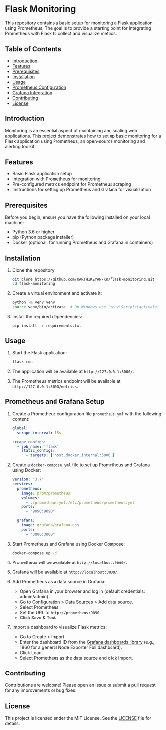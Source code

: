 # Flask Monitoring

This repository contains a basic setup for monitoring a Flask application using Prometheus. The goal is to provide a starting point for integrating Prometheus with Flask to collect and visualize metrics.

## Table of Contents

- [Introduction](#introduction)
- [Features](#features)
- [Prerequisites](#prerequisites)
- [Installation](#installation)
- [Usage](#usage)
- [Prometheus Configuration](#prometheus-configuration)
- [Grafana Integration](#grafana-integration)
- [Contributing](#contributing)
- [License](#license)

## Introduction

Monitoring is an essential aspect of maintaining and scaling web applications. This project demonstrates how to set up basic monitoring for a Flask application using Prometheus, an open-source monitoring and alerting toolkit.

## Features

- Basic Flask application setup
- Integration with Prometheus for monitoring
- Pre-configured metrics endpoint for Prometheus scraping
- Instructions for setting up Prometheus and Grafana for visualization

## Prerequisites

Before you begin, ensure you have the following installed on your local machine:

- Python 3.6 or higher
- pip (Python package installer)
- Docker (optional, for running Prometheus and Grafana in containers)

## Installation

1. Clone the repository:

    ```bash
    git clone https://github.com/KARTHIKEYAN-KK/flask-monitoring.git
    cd flask-monitoring
    ```

2. Create a virtual environment and activate it:

    ```bash
    python -m venv venv
    source venv/bin/activate  # On Windows use `venv\Scripts\activate`
    ```

3. Install the required dependencies:

    ```bash
    pip install -r requirements.txt
    ```

## Usage

1. Start the Flask application:

    ```bash
    flask run
    ```

2. The application will be available at `http://127.0.0.1:5000/`.

3. The Prometheus metrics endpoint will be available at `http://127.0.0.1:5000/metrics`.

## Prometheus and Grafana Setup

1. Create a Prometheus configuration file `prometheus.yml` with the following content:

    ```yaml
    global:
      scrape_interval: 15s

    scrape_configs:
      - job_name: 'flask'
        static_configs:
          - targets: ['host.docker.internal:5000']
    ```

2. Create a `docker-compose.yml` file to set up Prometheus and Grafana using Docker:

    ```yaml
    version: '3.7'
    services:
      prometheus:
        image: prom/prometheus
        volumes:
          - ./prometheus.yml:/etc/prometheus/prometheus.yml
        ports:
          - "9090:9090"

      grafana:
        image: grafana/grafana-oss
        ports:
          - "3000:3000"
    ```

3. Start Prometheus and Grafana using Docker Compose:

    ```bash
    docker-compose up -d
    ```

4. Prometheus will be available at `http://localhost:9090/`.

5. Grafana will be available at `http://localhost:3000/`.

6. Add Prometheus as a data source in Grafana:
    - Open Grafana in your browser and log in (default credentials: admin/admin).
    - Go to Configuration > Data Sources > Add data source.
    - Select Prometheus.
    - Set the URL to `http://prometheus:9090`.
    - Click Save & Test.

7. Import a dashboard to visualize Flask metrics:
    - Go to Create > Import.
    - Enter the dashboard ID from the [Grafana dashboards library](https://grafana.com/grafana/dashboards) (e.g., 1860 for a general Node Exporter Full dashboard).
    - Click Load.
    - Select Prometheus as the data source and click Import.

## Contributing

Contributions are welcome! Please open an issue or submit a pull request for any improvements or bug fixes.

## License

This project is licensed under the MIT License. See the [LICENSE](LICENSE) file for details.
